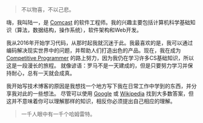 > 不以物喜，不以己悲。

嗨，我叫陆一，是 [Comcast](https://my.xfinity.com/) 的软件工程师。我的兴趣主要包括计算机科学基础知识（算法，数据结构，操作系统），软件架构和Web开发。

我从2016年开始学习代码，从那时起我就沉迷于此。我最喜欢的是，我可以通过编码解决现实世界中的问题，并帮助人们打造出色的产品。现在，我在成为 [Competitive Programmer](https://en.wikipedia.org/wiki/Competitive_programming) 的路上努力，因为我仍在学习许多CS基础知识，所以这是一段漫长的旅程。 就像谚语：罗马不是一天建成的，但是只要努力学习并保持耐心，总有一天就会成真。

我开始写技术博客的原因是我想找一个地方写下我在日常工作中学到的东西，并分享我对此的一些想法。 尽管可以使用 [Google](https://www.google.com) 或 [Wikipedia](https://www.wikipedia.org/) 找到大多数答案，但这并不意味着你可以理解那样的知识，相反你必须提出自己相应的理解。

> 一千人眼中有一千个哈姆雷特。